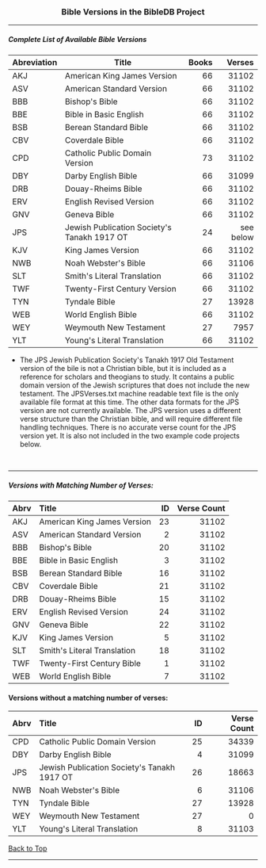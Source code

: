 <a id="top"></a>
<h3 align="center">Bible Versions in the BibleDB Project</h3>

---

##### Complete List of Available Bible Versions
|Abreviation| Title| Books| Verses|
| --- | --- | ---: | ---: |
|AKJ| American King James Version| 66| 31102|
|ASV| American Standard Version| 66| 31102|
|BBB| Bishop's Bible| 66| 31102|
|BBE| Bible in Basic English| 66| 31102|
|BSB| Berean Standard  Bible| 66| 31102|
|CBV| Coverdale Bible| 66| 31102|
|CPD| Catholic Public Domain Version| 73| 31102|
|DBY| Darby English Bible| 66| 31099|
|DRB| Douay-Rheims Bible| 66| 31102|
|ERV| English Revised Version| 66| 31102|
|GNV| Geneva Bible| 66| 31102|
|JPS| Jewish Publication Society's Tanakh 1917 OT| 24| see below|
|KJV| King James Version| 66| 31102|
|NWB| Noah Webster's Bible| 66| 31106|
|SLT| Smith's Literal Translation| 66| 31102|
|TWF| Twenty-First Century Version| 66| 31102|
|TYN| Tyndale Bible| 27| 13928|
|WEB| World English Bible| 66| 31102|
|WEY| Weymouth New Testament| 27| 7957|
|YLT| Young's Literal Translation| 66| 31102|

 * The JPS Jewish Publication Society's Tanakh 1917 Old Testament version of the bile is not a Christian bible, but it is included as a reference for scholars and theogians to study. It contains a public domain version of the Jewish scriptures that does not include the new testament. The JPSVerses.txt machine readable text file is the only available file format at this time. The other data formats for the JPS version are not currently available. The JPS version uses a different verse structure than the Christian bible, and will require different file handling techniques. There is no accurate verse count for the JPS version yet. It is also not included in the two example code projects below.

<br>

---

##### Versions with Matching Number of Verses:
<!-- This Markdown Versions file is best viewed in a Markdown viewer or previewer -->
| Abrv | Title| ID| Verse Count|
| :--- | :--- | --:|---:|
|   AKJ|American King James Version| 23| 31102|
|   ASV|American Standard Version| 2| 31102|
|   BBB|Bishop's Bible| 20| 31102|
|   BBE|Bible in Basic English| 3| 31102|
|   BSB| Berean Standard Bible| 16| 31102|
|   CBV|Coverdale Bible| 21| 31102|
|   DRB|Douay-Rheims Bible| 15| 31102|
|   ERV|English Revised Version| 24| 31102|
|   GNV|Geneva Bible| 22| 31102|
|   KJV|King James Version| 5| 31102|
|   SLT|Smith's Literal Translation| 18| 31102|
|   TWF|Twenty-First Century Bible| 1| 31102|
|   WEB|World English Bible| 7| 31102|


#### Versions without a matching number of verses:
| Abrv| Title| ID| Verse Count| 
| :--- | :-- | --:| ---:|
|   CPD|Catholic Public Domain Version| 25| 34339|
|   DBY|Darby English Bible| 4| 31099|
|   JPS|Jewish Publication Society's Tanakh 1917 OT| 26| 18663|
|   NWB|Noah Webster's Bible| 6| 31106|
|   TYN|Tyndale Bible| 27| 13928|
|   WEY|Weymouth New Testament| 27| 0|
|   YLT|Young's Literal Translation| 8| 31103|

[Back to Top](#top)

---

